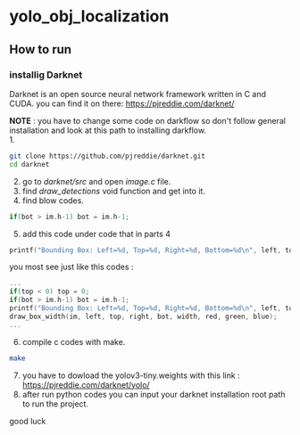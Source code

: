 # yolo_obj_localization

## How to run

### installig Darknet
Darknet is an open source neural network framework written in C and CUDA.
you can find it on there: https://pjreddie.com/darknet/  

**NOTE** : you have to change some code on darkflow so don't follow general installation and look at this path to installing darkflow.   
1. 
```bash 
git clone https://github.com/pjreddie/darknet.git
cd darknet
```
2. go to *darknet/src* and open *image.c* file.
3. find *draw_detections* void function and get into it.
4. find blow codes.
```c 
if(bot > im.h-1) bot = im.h-1;
```
5. add this code under code that in parts 4 
```c 
printf("Bounding Box: Left=%d, Top=%d, Right=%d, Bottom=%d\n", left, top, right, bot);
```
you most see just like this codes : 
```c 
...
if(top < 0) top = 0;
if(bot > im.h-1) bot = im.h-1;
printf("Bounding Box: Left=%d, Top=%d, Right=%d, Bottom=%d\n", left, top, right, bot);
draw_box_width(im, left, top, right, bot, width, red, green, blue);
...
```
6. compile c codes with make.
```bash 
make
```
7. you have to dowload the yolov3-tiny.weights with this link : https://pjreddie.com/darknet/yolo/  
8. after run python codes you can input your darknet installation root path to run the project.

good luck